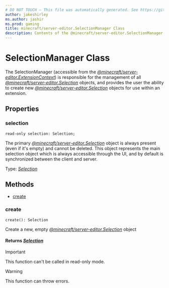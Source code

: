 ```yaml
---
# DO NOT TOUCH — This file was automatically generated. See https://github.com/mojang/minecraftapidocsgenerator to modify descriptions, examples, etc.
author: jakeshirley
ms.author: jashir
ms.prod: gaming
title: minecraft/server-editor.SelectionManager Class
description: Contents of the @minecraft/server-editor.SelectionManager class.
---
```

# SelectionManager Class

The SelectionManager (accessible from the [*@minecraft/server-editor.ExtensionContext*](../../minecraft/server-editor/ExtensionContext.md)) is responsible for the management of all [*@minecraft/server-editor.Selection*](../../minecraft/server-editor/Selection.md) objects, and provides the user the ability to create new [*@minecraft/server-editor.Selection*](../../minecraft/server-editor/Selection.md) objects for use within an extension.

## Properties

### **selection**
`read-only selection: Selection;`

The primary [*@minecraft/server-editor.Selection*](../../minecraft/server-editor/Selection.md) object is always present (even if it's empty) and cannot be deleted.  This object represents the main selection object which is always accessible through the UI, and by default is synchronized between the client and server.

Type: [*Selection*](Selection.md)

## Methods
- [create](#create)

### **create**
`
create(): Selection
`

Create a new, empty [*@minecraft/server-editor.Selection*](../../minecraft/server-editor/Selection.md) object

#### **Returns** [*Selection*](Selection.md)

> [!IMPORTANT]
> This function can't be called in read-only mode.

> [!WARNING]
> This function can throw errors.
